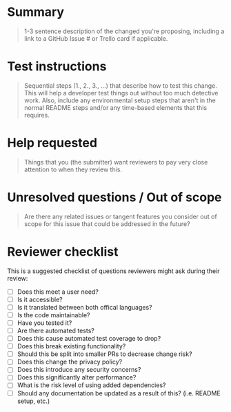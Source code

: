 # Summary

> 1-3 sentence description of the changed you're proposing, including a link to a GitHub Issue # or Trello card if applicable.

# Test instructions

> Sequential steps (1., 2., 3., ...) that describe how to test this change. This will help a developer test things out without too much detective work. Also, include any environmental setup steps that aren't in the normal README steps and/or any time-based elements that this requires.

# Help requested

> Things that you (the submitter) want reviewers to pay very close attention to when they review this.

# Unresolved questions / Out of scope

> Are there any related issues or tangent features you consider out of scope for this issue that could be addressed in the future?

# Reviewer checklist

This is a suggested checklist of questions reviewers might ask during their review:

- [ ] Does this meet a user need?
- [ ] Is it accessible?
- [ ] Is it translated between both offical languages?
- [ ] Is the code maintainable?
- [ ] Have you tested it?
- [ ] Are there automated tests?
- [ ] Does this cause automated test coverage to drop?
- [ ] Does this break existing functionality?
- [ ] Should this be split into smaller PRs to decrease change risk?
- [ ] Does this change the privacy policy?
- [ ] Does this introduce any security concerns?
- [ ] Does this significantly alter performance?
- [ ] What is the risk level of using added dependencies?
- [ ] Should any documentation be updated as a result of this? (i.e. README setup, etc.)
